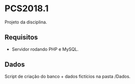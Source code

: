 # PCS2018.1
Projeto da disciplina.


## Requisitos
- Servidor rodando PHP e MySQL.

## Dados
Script de criação do banco + dados fictícios na pasta /Dados.
